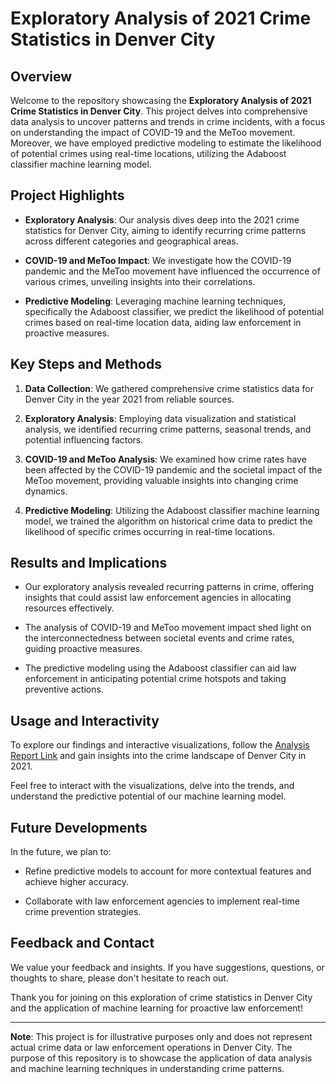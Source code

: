 # Exploratory Analysis of 2021 Crime Statistics in Denver City

## Overview

Welcome to the repository showcasing the **Exploratory Analysis of 2021 Crime Statistics in Denver City**. This project delves into comprehensive data analysis to uncover patterns and trends in crime incidents, with a focus on understanding the impact of COVID-19 and the MeToo movement. Moreover, we have employed predictive modeling to estimate the likelihood of potential crimes using real-time locations, utilizing the Adaboost classifier machine learning model.

## Project Highlights

- **Exploratory Analysis**: Our analysis dives deep into the 2021 crime statistics for Denver City, aiming to identify recurring crime patterns across different categories and geographical areas.

- **COVID-19 and MeToo Impact**: We investigate how the COVID-19 pandemic and the MeToo movement have influenced the occurrence of various crimes, unveiling insights into their correlations.

- **Predictive Modeling**: Leveraging machine learning techniques, specifically the Adaboost classifier, we predict the likelihood of potential crimes based on real-time location data, aiding law enforcement in proactive measures.

## Key Steps and Methods

1. **Data Collection**: We gathered comprehensive crime statistics data for Denver City in the year 2021 from reliable sources.

2. **Exploratory Analysis**: Employing data visualization and statistical analysis, we identified recurring crime patterns, seasonal trends, and potential influencing factors.

3. **COVID-19 and MeToo Analysis**: We examined how crime rates have been affected by the COVID-19 pandemic and the societal impact of the MeToo movement, providing valuable insights into changing crime dynamics.

4. **Predictive Modeling**: Utilizing the Adaboost classifier machine learning model, we trained the algorithm on historical crime data to predict the likelihood of specific crimes occurring in real-time locations.

## Results and Implications

- Our exploratory analysis revealed recurring patterns in crime, offering insights that could assist law enforcement agencies in allocating resources effectively.

- The analysis of COVID-19 and MeToo movement impact shed light on the interconnectedness between societal events and crime rates, guiding proactive measures.

- The predictive modeling using the Adaboost classifier can aid law enforcement in anticipating potential crime hotspots and taking preventive actions.

## Usage and Interactivity

To explore our findings and interactive visualizations, follow the [Analysis Report Link](link-to-your-analysis-report) and gain insights into the crime landscape of Denver City in 2021.

Feel free to interact with the visualizations, delve into the trends, and understand the predictive potential of our machine learning model.

## Future Developments

In the future, we plan to:

- Refine predictive models to account for more contextual features and achieve higher accuracy.

- Collaborate with law enforcement agencies to implement real-time crime prevention strategies.

## Feedback and Contact

We value your feedback and insights. If you have suggestions, questions, or thoughts to share, please don't hesitate to reach out.

Thank you for joining on this exploration of crime statistics in Denver City and the application of machine learning for proactive law enforcement!

---

**Note**: This project is for illustrative purposes only and does not represent actual crime data or law enforcement operations in Denver City. The purpose of this repository is to showcase the application of data analysis and machine learning techniques in understanding crime patterns.
